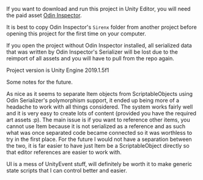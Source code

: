 If you want to download and run this project in Unity Editor, you will need the paid asset [Odin Inspector](https://assetstore.unity.com/packages/tools/utilities/odin-inspector-and-serializer-89041).

It is best to copy Odin Inspector's `Sirenx` folder from another project before opening this project for the first time on your computer.

If you open the project without Odin Inspector installed, all serialized data that was written by Odin Inspector's Serializer will be lost due to the reimport of all assets and you will have to pull from the repo again.

Project version is Unity Engine 2019.1.5f1

Some notes for the future.

As nice as it seems to separate Item objects from ScriptableObjects using Odin Serializer's polymorphism support, it ended up being more of a headache to work with all things considered. The system works fairly well and it is very easy to create lots of content (provided you have the required art assets :p). The main issue is if you want to reference other items, you cannot use Item because it is not serialized as a reference and as such what was once separated code became connected so it was worthless to try in the first place. For the future I would not have a separation between the two, it is far easier to have just Item be a ScriptableObject directly so that editor references are easier to work with.

UI is a mess of UnityEvent stuff, will definitely be worth it to make generic state scripts that I can control better and easier.
